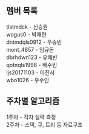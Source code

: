 ## 멤버 목록
tlstmdck - 신승원
<br/>
wogus0 - 박재현
<br/>
dntmdqls0912 - 우승빈
<br/>
mont_4857 - 임규돈
<br/>
dbrhdwn123 - 유혜빈
<br/>
qotnqls1998 - 배수빈
<br/>
ljs20171103 - 이진서
<br/>
wbo1026 - 우수인
<br/>
## 주차별 알고리즘
1주차 - 각자 실력 측정
<br/>
2주차 - 스택, 큐, 트리 등 자료구조
